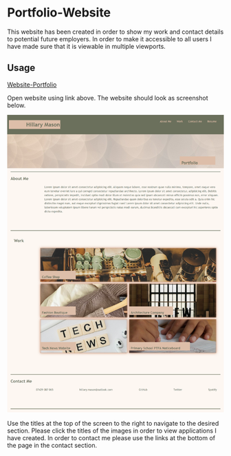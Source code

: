 # Portfolio-Website
This website has been created in order to show my work and contact details to potential future employers. In order to make it accessible to all users I have made sure that it is viewable in multiple viewports. 


## Usage


[Website-Portfolio](https://hillarym17.github.io/Portfolio-Website/)


Open website using link above. The website should look as screenshot below. 

![Website Screenshot](/images/websiteScreenshot.png)

Use the titles at the top of the screen to the right to navigate to the desired section. 
Please click the titles of the images in order to view applications I have created. 
In order to contact me please use the links at the bottom of the page in the contact section. 


